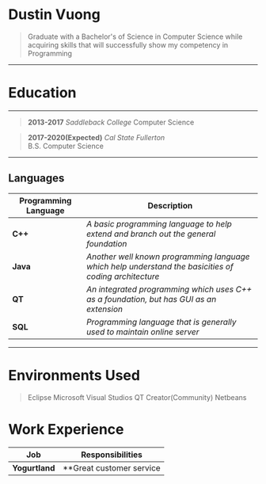Dustin Vuong
============
>Graduate with a Bachelor's of Science in Computer Science
>while acquiring skills that will successfully show my 
>competency in Programming

----

Education
=========

----
>**2013-2017** 	     *Saddleback College*
   Computer Science

>**2017-2020(Expected)**      *Cal State Fullerton*  
   B.S. Computer Science 

----

Languages
---------
Programming Language | Description
| --- 		     | ---
**C++** | *A basic programming language to help extend and branch out the general foundation*
**Java** | *Another well known programming language which help understand the basicities of coding architecture*
**QT** | *An integrated programming which uses C++ as a foundation, but has GUI as an extension*
**SQL** | *Programming language that is generally used to maintain online server*

---

Environments Used
=================

>Eclipse
>Microsoft Visual Studios
>QT Creator(Community)
>Netbeans

Work Experience
===============

Job | Responsibilities
|---|---
**Yogurtland** | **Great customer service


>
  
